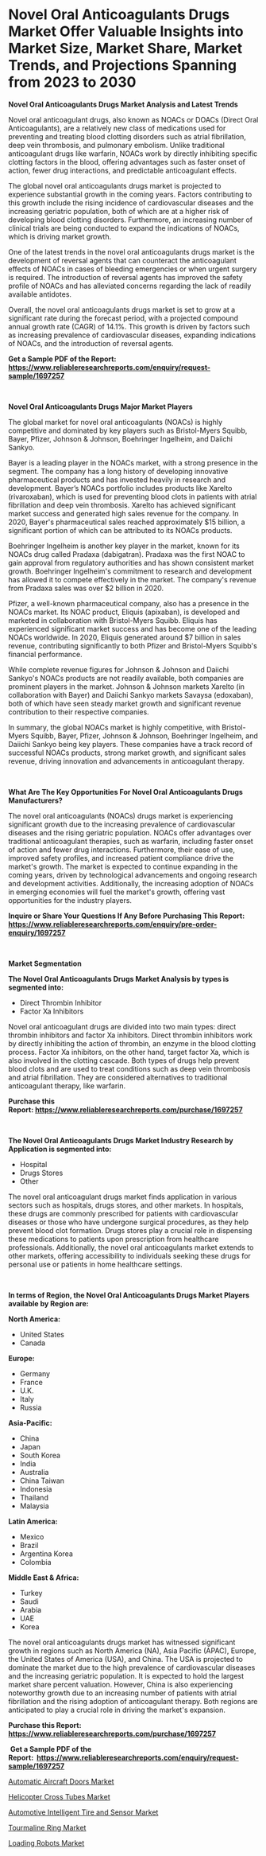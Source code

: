 <p><h1>Novel Oral Anticoagulants Drugs Market Offer Valuable Insights into Market Size, Market Share, Market Trends, and Projections Spanning from 2023 to 2030</h1></p><p><strong>Novel Oral Anticoagulants Drugs Market Analysis and Latest Trends</strong></p>
<p><p>Novel oral anticoagulant drugs, also known as NOACs or DOACs (Direct Oral Anticoagulants), are a relatively new class of medications used for preventing and treating blood clotting disorders such as atrial fibrillation, deep vein thrombosis, and pulmonary embolism. Unlike traditional anticoagulant drugs like warfarin, NOACs work by directly inhibiting specific clotting factors in the blood, offering advantages such as faster onset of action, fewer drug interactions, and predictable anticoagulant effects.</p><p>The global novel oral anticoagulants drugs market is projected to experience substantial growth in the coming years. Factors contributing to this growth include the rising incidence of cardiovascular diseases and the increasing geriatric population, both of which are at a higher risk of developing blood clotting disorders. Furthermore, an increasing number of clinical trials are being conducted to expand the indications of NOACs, which is driving market growth.</p><p>One of the latest trends in the novel oral anticoagulants drugs market is the development of reversal agents that can counteract the anticoagulant effects of NOACs in cases of bleeding emergencies or when urgent surgery is required. The introduction of reversal agents has improved the safety profile of NOACs and has alleviated concerns regarding the lack of readily available antidotes.</p><p>Overall, the novel oral anticoagulants drugs market is set to grow at a significant rate during the forecast period, with a projected compound annual growth rate (CAGR) of 14.1%. This growth is driven by factors such as increasing prevalence of cardiovascular diseases, expanding indications of NOACs, and the introduction of reversal agents.</p></p>
<p><strong>Get a Sample PDF of the Report:&nbsp; <a href="https://www.reliableresearchreports.com/enquiry/request-sample/1697257">https://www.reliableresearchreports.com/enquiry/request-sample/1697257</a></strong></p>
<p>&nbsp;</p>
<p><strong>Novel Oral Anticoagulants Drugs Major Market Players</strong></p>
<p><p>The global market for novel oral anticoagulants (NOACs) is highly competitive and dominated by key players such as Bristol-Myers Squibb, Bayer, Pfizer, Johnson & Johnson, Boehringer Ingelheim, and Daiichi Sankyo.</p><p>Bayer is a leading player in the NOACs market, with a strong presence in the segment. The company has a long history of developing innovative pharmaceutical products and has invested heavily in research and development. Bayer’s NOACs portfolio includes products like Xarelto (rivaroxaban), which is used for preventing blood clots in patients with atrial fibrillation and deep vein thrombosis. Xarelto has achieved significant market success and generated high sales revenue for the company. In 2020, Bayer's pharmaceutical sales reached approximately $15 billion, a significant portion of which can be attributed to its NOACs products.</p><p>Boehringer Ingelheim is another key player in the market, known for its NOACs drug called Pradaxa (dabigatran). Pradaxa was the first NOAC to gain approval from regulatory authorities and has shown consistent market growth. Boehringer Ingelheim's commitment to research and development has allowed it to compete effectively in the market. The company's revenue from Pradaxa sales was over $2 billion in 2020.</p><p>Pfizer, a well-known pharmaceutical company, also has a presence in the NOACs market. Its NOAC product, Eliquis (apixaban), is developed and marketed in collaboration with Bristol-Myers Squibb. Eliquis has experienced significant market success and has become one of the leading NOACs worldwide. In 2020, Eliquis generated around $7 billion in sales revenue, contributing significantly to both Pfizer and Bristol-Myers Squibb's financial performance.</p><p>While complete revenue figures for Johnson & Johnson and Daiichi Sankyo's NOACs products are not readily available, both companies are prominent players in the market. Johnson & Johnson markets Xarelto (in collaboration with Bayer) and Daiichi Sankyo markets Savaysa (edoxaban), both of which have seen steady market growth and significant revenue contribution to their respective companies.</p><p>In summary, the global NOACs market is highly competitive, with Bristol-Myers Squibb, Bayer, Pfizer, Johnson & Johnson, Boehringer Ingelheim, and Daiichi Sankyo being key players. These companies have a track record of successful NOACs products, strong market growth, and significant sales revenue, driving innovation and advancements in anticoagulant therapy.</p></p>
<p>&nbsp;</p>
<p><strong>What Are The Key Opportunities For Novel Oral Anticoagulants Drugs Manufacturers?</strong></p>
<p><p>The novel oral anticoagulants (NOACs) drugs market is experiencing significant growth due to the increasing prevalence of cardiovascular diseases and the rising geriatric population. NOACs offer advantages over traditional anticoagulant therapies, such as warfarin, including faster onset of action and fewer drug interactions. Furthermore, their ease of use, improved safety profiles, and increased patient compliance drive the market's growth. The market is expected to continue expanding in the coming years, driven by technological advancements and ongoing research and development activities. Additionally, the increasing adoption of NOACs in emerging economies will fuel the market's growth, offering vast opportunities for the industry players.</p></p>
<p><strong>Inquire or Share Your Questions If Any Before Purchasing This Report: <a href="https://www.reliableresearchreports.com/enquiry/pre-order-enquiry/1697257">https://www.reliableresearchreports.com/enquiry/pre-order-enquiry/1697257</a></strong></p>
<p>&nbsp;</p>
<p><strong>Market Segmentation</strong></p>
<p><strong>The Novel Oral Anticoagulants Drugs Market Analysis by types is segmented into:</strong></p>
<p><ul><li>Direct Thrombin Inhibitor</li><li>Factor Xa Inhibitors</li></ul></p>
<p><p>Novel oral anticoagulant drugs are divided into two main types: direct thrombin inhibitors and factor Xa inhibitors. Direct thrombin inhibitors work by directly inhibiting the action of thrombin, an enzyme in the blood clotting process. Factor Xa inhibitors, on the other hand, target factor Xa, which is also involved in the clotting cascade. Both types of drugs help prevent blood clots and are used to treat conditions such as deep vein thrombosis and atrial fibrillation. They are considered alternatives to traditional anticoagulant therapy, like warfarin.</p></p>
<p><strong>Purchase this Report:&nbsp;<a href="https://www.reliableresearchreports.com/purchase/1697257">https://www.reliableresearchreports.com/purchase/1697257</a></strong></p>
<p>&nbsp;</p>
<p><strong>The Novel Oral Anticoagulants Drugs Market Industry Research by Application is segmented into:</strong></p>
<p><ul><li>Hospital</li><li>Drugs Stores</li><li>Other</li></ul></p>
<p><p>The novel oral anticoagulant drugs market finds application in various sectors such as hospitals, drugs stores, and other markets. In hospitals, these drugs are commonly prescribed for patients with cardiovascular diseases or those who have undergone surgical procedures, as they help prevent blood clot formation. Drugs stores play a crucial role in dispensing these medications to patients upon prescription from healthcare professionals. Additionally, the novel oral anticoagulants market extends to other markets, offering accessibility to individuals seeking these drugs for personal use or patients in home healthcare settings.</p></p>
<p>&nbsp;</p>
<p><strong>In terms of Region, the Novel Oral Anticoagulants Drugs Market Players available by Region are:</strong></p>
<p>
    <p> <strong> North America: </strong>
        <ul>
            <li>United States</li>
            <li>Canada</li>
        </ul>
        </p> 
    <p> <strong> Europe: </strong>
        <ul>
            <li>Germany</li>
            <li>France</li>
            <li>U.K.</li>
            <li>Italy</li>
            <li>Russia</li>
        </ul>
        </p> 
    <p> <strong> Asia-Pacific: </strong>
        <ul>
            <li>China</li>
            <li>Japan</li>
            <li>South Korea</li>
            <li>India</li>
            <li>Australia</li>
            <li>China Taiwan</li>
            <li>Indonesia</li>
            <li>Thailand</li>
            <li>Malaysia</li>
        </ul>
        </p> 
    <p> <strong> Latin America: </strong>
        <ul>
            <li>Mexico</li>
            <li>Brazil</li>
            <li>Argentina Korea</li>
            <li>Colombia</li>
        </ul>
        </p> 
    <p> <strong> Middle East & Africa: </strong>
        <ul>
            <li>Turkey</li>
            <li>Saudi</li>
            <li>Arabia</li>
            <li>UAE</li>
            <li>Korea</li>
        </ul>
    </p>
    </p>
<p><p>The novel oral anticoagulants drugs market has witnessed significant growth in regions such as North America (NA), Asia Pacific (APAC), Europe, the United States of America (USA), and China. The USA is projected to dominate the market due to the high prevalence of cardiovascular diseases and the increasing geriatric population. It is expected to hold the largest market share percent valuation. However, China is also experiencing noteworthy growth due to an increasing number of patients with atrial fibrillation and the rising adoption of anticoagulant therapy. Both regions are anticipated to play a crucial role in driving the market's expansion.</p></p>
<p><strong>Purchase this Report: <a href="https://www.reliableresearchreports.com/purchase/1697257">https://www.reliableresearchreports.com/purchase/1697257</a></strong></p>
<p>&nbsp;<strong>Get a Sample PDF of the Report:&nbsp;&nbsp;<a href="https://www.reliableresearchreports.com/enquiry/request-sample/1697257">https://www.reliableresearchreports.com/enquiry/request-sample/1697257</a></strong></p>
<p><strong></strong></p>
<p><p><a href="https://www.linkedin.com/pulse/automatic-aircraft-doors-market-size-2023-2030-global-5w9ac/">Automatic Aircraft Doors Market</a></p><p><a href="https://www.linkedin.com/pulse/helicopter-cross-tubes-market-share-amp-new-trends-analysis-j2aoc/">Helicopter Cross Tubes Market</a></p><p><a href="https://github.com/abbypearson7765/Market-Research-Report-List-1/blob/main/automotive-intelligent-tire-and-sensor-market.md">Automotive Intelligent Tire and Sensor Market</a></p><p><a href="https://medium.com/@lisasanchez1968/tourmaline-ring-market-insight-market-trends-growth-forecasted-from-2023-to-2030-aa92409052f1">Tourmaline Ring Market</a></p><p><a href="https://medium.com/@brittanyrobertson07/loading-robots-market-exploring-market-share-market-trends-and-future-growth-e64b83a53fc2">Loading Robots Market</a></p></p>